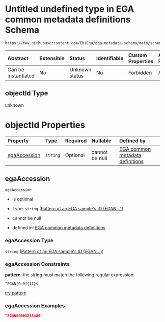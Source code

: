 # Untitled undefined type in EGA common metadata definitions Schema

```txt
https://raw.githubusercontent.com/EbiEga/ega-metadata-schema/main/schemas/EGA.common-definitions.json#/$defs/objectIdAndObjectTypeCheck/anyOf/4/properties/objectId
```



| Abstract            | Extensible | Status         | Identifiable | Custom Properties | Additional Properties | Access Restrictions | Defined In                                                                                           |
| :------------------ | :--------- | :------------- | :----------- | :---------------- | :-------------------- | :------------------ | :--------------------------------------------------------------------------------------------------- |
| Can be instantiated | No         | Unknown status | No           | Forbidden         | Allowed               | none                | [EGA.common-definitions.json\*](../../../schemas/EGA.common-definitions.json "open original schema") |

## objectId Type

unknown

# objectId Properties

| Property                      | Type     | Required | Nullable       | Defined by                                                                                                                                                                                                                                                                                                                                                                                                                 |
| :---------------------------- | :------- | :------- | :------------- | :------------------------------------------------------------------------------------------------------------------------------------------------------------------------------------------------------------------------------------------------------------------------------------------------------------------------------------------------------------------------------------------------------------------------- |
| [egaAccession](#egaaccession) | `string` | Optional | cannot be null | [EGA common metadata definitions](ega-4-defs-check-that-the-objectids-accession-pattern-and-objecttype-match-anyof-sample-objectid-and-objecttype-check-properties-objectid-properties-pattern-of-an-ega-samples-id-egan.md "https://raw.githubusercontent.com/EbiEga/ega-metadata-schema/main/schemas/EGA.common-definitions.json#/$defs/objectIdAndObjectTypeCheck/anyOf/4/properties/objectId/properties/egaAccession") |

## egaAccession



`egaAccession`

*   is optional

*   Type: `string` ([Pattern of an EGA sample's ID (EGAN...)](ega-4-defs-check-that-the-objectids-accession-pattern-and-objecttype-match-anyof-sample-objectid-and-objecttype-check-properties-objectid-properties-pattern-of-an-ega-samples-id-egan.md))

*   cannot be null

*   defined in: [EGA common metadata definitions](ega-4-defs-check-that-the-objectids-accession-pattern-and-objecttype-match-anyof-sample-objectid-and-objecttype-check-properties-objectid-properties-pattern-of-an-ega-samples-id-egan.md "https://raw.githubusercontent.com/EbiEga/ega-metadata-schema/main/schemas/EGA.common-definitions.json#/$defs/objectIdAndObjectTypeCheck/anyOf/4/properties/objectId/properties/egaAccession")

### egaAccession Type

`string` ([Pattern of an EGA sample's ID (EGAN...)](ega-4-defs-check-that-the-objectids-accession-pattern-and-objecttype-match-anyof-sample-objectid-and-objecttype-check-properties-objectid-properties-pattern-of-an-ega-samples-id-egan.md))

### egaAccession Constraints

**pattern**: the string must match the following regular expression:&#x20;

```regexp
^EGAN[0-9]{11}$
```

[try pattern](https://regexr.com/?expression=%5EEGAN%5B0-9%5D%7B11%7D%24 "try regular expression with regexr.com")

### egaAccession Examples

```json
"EGAN00003245489"
```
